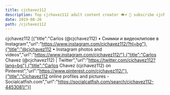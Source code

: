 ```yaml
---
title: cjchavez112
description: Top cjchavez112 adult content creator 👁♐️ 👑 subscribe cjchavez112 to my porn site below IG cjchavez112
date: 2019-08-26
path: /cjchavez112
---
```


cjchavez112
[{"title":"Carlos (@cjchavez112) • Снимки и видеоклипове в Instagram","url":"https://www.instagram.com/cjchavez112/?hl=bg"},{"title":"@cjchavez112 • Instagram photos and videos","url":"https://www.instagram.com/cjchavez112/"},{"title":"Carlos Chavez (@cjchavez112) | Twitter","url":"https://twitter.com/cjchavez112?lang=bg"},{"title":"Carlos Chavez (cjchavez112) on Pinterest","url":"https://www.pinterest.com/cjchavez112/"},{"title":"Cjchavez112 online profiles and pictures - Socialcatfish.com","url":"https://socialcatfish.com/search/cjchavez112-4453081/"}]

